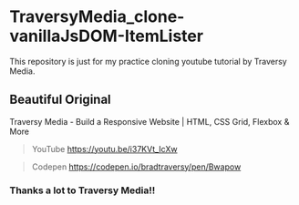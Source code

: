 # TraversyMedia_clone-vanillaJsDOM-ItemLister

This repository is just for my practice cloning youtube tutorial by Traversy Media.

## Beautiful Original

Traversy Media - Build a Responsive Website | HTML, CSS Grid, Flexbox & More

> YouTube https://youtu.be/i37KVt_IcXw

> Codepen https://codepen.io/bradtraversy/pen/Bwapow

### **Thanks a lot to Traversy Media!!**
